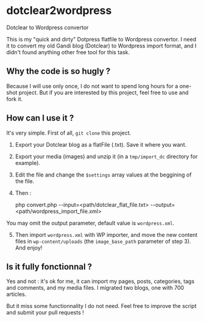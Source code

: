 # dotclear2wordpress
Dotclear to Wordpress convertor

This is my "quick and dirty" Dotpress flatfile to Wordpress convertor.
I need it to convert my old Gandi blog (Dotclear) to Wordpress import format,
and I didn't found anything other free tool for this task. 

Why the code is so hugly ?
----
Because I will use only once, I do not want to spend long hours for a one-shot project.
But if you are interested by this project, feel free to use and fork it.

How can I use it ?
-----
It's very simple. First of all, `git clone` this project.
1. Export your Dotclear blog as a flatFile (.txt). Save it where you want.
2. Export your media (images) and unzip it (in a `tmp/import_dc` directory for example).
3. Edit the file and change the `$settings` array values at the beggining of the file.
4. Then :

    php convert.php --input=<path/dotclear_flat_file.txt> --output=<path/wordpress_import_file.xml>

You may omit the output parameter, default value is `wordpress.xml`.

5. Then import `wordpress.xml` with WP importer, and move the new content files in
`wp-content/uploads` (the `image_base_path` parameter of step 3). And enjoy!

Is it fully fonctionnal ?
-----
Yes and not : it's ok for me, it can import my pages, posts, categories, tags and
comments, and my media files. I migrated two blogs, one with 700 articles.

But it miss some functionnality I do not need. Feel 
free to improve the script and submit your pull requests !
